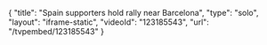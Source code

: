 {
    "title": "Spain supporters hold rally near Barcelona",
    "type": "solo",
    "layout": "iframe-static",
    "videoId": "123185543",
    "url": "\/tvpembed\/123185543"
}